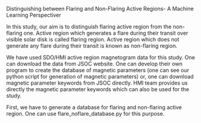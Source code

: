 Distinguishing between Flaring and Non-Flaring Active Regions- A Machine Learning Perspectiver

In this study, our aim is to distinguish flaring active region from the non-flaring one. Active region which generates a flare during their transit over visible solar disk is called flaring region. Active region which does not generate any flare during their transit is known as non-flaring region.

We have used SDO/HMI active region magnetogram data for this study. One can download the data from JSOC website. One can develop their own program to create the database of magnetic parameters (one can see our python script for generation of magnetic parameters) or, one can download magnetic parameter keywords from JSOC directly. HMI team provides us directly the magnetic parameter keywords which can also be used for the study.  


First, we have to generate a database for flaring and non-flaring active region. One can use flare_noflare_database.py for this purpose.
